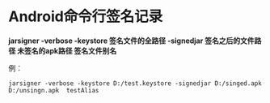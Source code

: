 # Android命令行签名记录 


 **jarsigner -verbose -keystore 签名文件的全路径 -signedjar 签名之后的文件路径 未签名的apk路径  签名文件别名** 

例：
```
jarsigner -verbose -keystore D:/test.keystore -signedjar D:/singed.apk D:/unsingn.apk  testAlias
```


